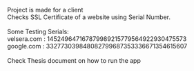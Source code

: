 Project is made for a client </br>
Checks SSL Certificate of a website using Serial Number. </br> </br>
Some Testing Serials: </br>
velsera.com : 145249647167879989215779564922930475573 </br>
google.com : 332773039848082799687353336671354615607 </br> </br>
Check Thesis document on how to run the app
